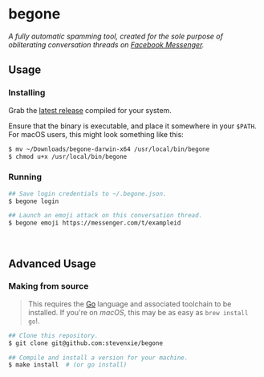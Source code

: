 # begone

_A fully automatic spamming tool, created for the sole purpose of
obliterating conversation threads on
[Facebook Messenger](https://messenger.com)._

## Usage

### Installing

Grab the [latest release](https://github.com/stevenxie/begone/releases) compiled
for your system.

Ensure that the binary is executable, and place it somewhere in your `$PATH`.
For macOS users, this might look something like this:

```bash
$ mv ~/Downloads/begone-darwin-x64 /usr/local/bin/begone
$ chmod u+x /usr/local/bin/begone
```

### Running

```bash
## Save login credentials to ~/.begone.json.
$ begone login

## Launch an emoji attack on this conversation thread.
$ begone emoji https://messenger.com/t/exampleid
```

<br />

## Advanced Usage

### Making from source

> This requires the [Go](https://golang.org) language and associated toolchain
> to be installed. If you're on _macOS_, this may be as easy as `brew install go`!.

```bash
## Clone this repository.
$ git clone git@github.com:stevenxie/begone

## Compile and install a version for your machine.
$ make install  # (or go install)
```
